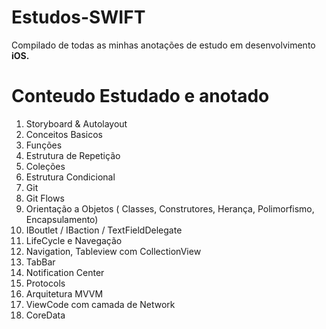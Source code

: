 # Estudos-SWIFT

Compilado de todas as minhas anotações de estudo em desenvolvimento **iOS.**

# Conteudo Estudado e anotado

1. Storyboard & Autolayout
2. Conceitos Basicos
3. Funções
4. Estrutura de Repetição
5. Coleções
6. Estrutura Condicional
7. Git
8. Git Flows
8. Orientação a Objetos ( Classes, Construtores, Herança, Polimorfismo, Encapsulamento)
9. IBoutlet / IBaction / TextFieldDelegate
10. LifeCycle e Navegação
11. Navigation, Tableview com CollectionView
12. TabBar
13. Notification Center
14. Protocols
15. Arquitetura MVVM
16. ViewCode com camada de Network
17. CoreData



